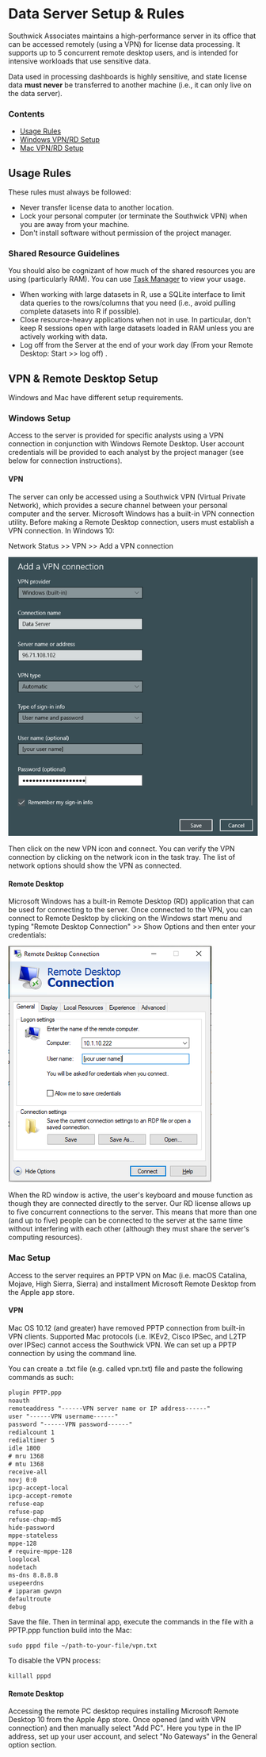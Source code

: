 
# Data Server Setup & Rules

Southwick Associates maintains a high-performance server in its office that can be accessed remotely (using a VPN) for license data processing. It supports up to 5 concurrent remote desktop users, and is intended for intensive workloads that use sensitive data.

Data used in processing dashboards is highly sensitive, and state license data **must never** be transferred to another machine (i.e., it can only live on the data server).

### Contents

- [Usage Rules](#usage-rules)
- [Windows VPN/RD Setup](#windows-setup)
- [Mac VPN/RD Setup](#mac-setup)

## Usage Rules

These rules must always be followed:

- Never transfer license data to another location.
- Lock your personal computer (or terminate the Southwick VPN) when you are away from your machine.
- Don't install software without permission of the project manager.

### Shared Resource Guidelines

You should also be cognizant of how much of the shared resources you are using (particularly RAM). You can use [Task Manager](https://en.wikipedia.org/wiki/Task_Manager_(Windows)) to view your usage.

- When working with large datasets in R, use a SQLite interface to limit data queries to the rows/columns that you need (i.e., avoid pulling complete datasets into R if possible).
- Close resource-heavy applications when not in use. In particular, don't keep R sessions open with large datasets loaded in RAM unless you are actively working with data.
- Log off from the Server at the end of your work day (From your Remote Desktop: Start >> log off) .

## VPN & Remote Desktop Setup

Windows and Mac have different setup requirements.

### Windows Setup

Access to the server is provided for specific analysts using a VPN connection in conjunction with Windows Remote Desktop. User account credentials will be provided to each analyst by the project manager (see below for connection instructions).

#### VPN

The server can only be accessed using a Southwick VPN (Virtual Private Network), which provides a secure channel between your personal computer and the server. Microsoft Windows has a built-in VPN connection utility. Before making a Remote Desktop connection, users must establish a VPN connection. In Windows 10:

Network Status >> VPN >> Add a VPN connection

![](img/vpn-connection.png)

Then click on the new VPN icon and connect. You can verify the VPN connection by clicking on the network icon in the task tray. The list of network options should show the VPN as connected. 

#### Remote Desktop

Microsoft Windows has a built-in Remote Desktop (RD) application that can be used for connecting to the server. Once connected to the VPN, you can connect to Remote Desktop by clicking on the Windows start menu and typing "Remote Desktop Connection" >> Show Options and then enter your credentials:

![](img/remote-desktop.png)

When the RD window is active, the user's keyboard and mouse function as though they are connected directly to the server. Our RD license allows up to five concurrent connections to the server. This means that more than one (and up to five) people can be connected to the server at the same time without interfering with each other (although they must share the server's computing resources).

### Mac Setup

Access to the server requires an PPTP VPN on Mac (i.e. macOS Catalina, Mojave, High Sierra, Sierra) and installment Microsoft Remote Desktop from the Apple app store. 

#### VPN

Mac OS 10.12 (and greater) have removed PPTP connection from built-in VPN clients. Supported Mac protocols (i.e. IKEv2, Cisco IPSec, and L2TP over IPSec) cannot access the Southwick VPN. We can set up a PPTP connection by using the command line. 

You can create a .txt file (e.g. called vpn.txt) file and paste the following commands as such:

``` 
plugin PPTP.ppp
noauth
remoteaddress "------VPN server name or IP address------"
user "------VPN username------"
password "------VPN password------"
redialcount 1
redialtimer 5
idle 1800
# mru 1368
# mtu 1368
receive-all
novj 0:0
ipcp-accept-local
ipcp-accept-remote
refuse-eap
refuse-pap
refuse-chap-md5
hide-password
mppe-stateless
mppe-128
# require-mppe-128
looplocal
nodetach
ms-dns 8.8.8.8
usepeerdns
# ipparam gwvpn
defaultroute
debug
```

Save the file. Then in terminal app, execute the commands in the file with a PPTP.ppp function build into the Mac:

```
sudo pppd file ~/path-to-your-file/vpn.txt
```

To disable the VPN process:

```
killall pppd
```

#### Remote Desktop

Accessing the remote PC desktop requires installing Microsoft Remote Desktop 10 from the Apple App store. Once opened (and with VPN connection) and then manually select "Add PC". Here you type in the IP address, set up your user account, and select "No Gateways" in the General option section. 


